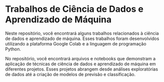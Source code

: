 # Trabalhos de Ciência de Dados e Aprendizado de Máquina

Neste repositório, você encontrará alguns trabalhos relacionados à ciência de dados e aprendizado de máquina. Esses trabalhos foram desenvolvidos utilizando a plataforma Google Colab e a linguagem de programação Python.

No repositório, você encontrará arquivos e notebooks que demonstram a aplicação de técnicas de ciência de dados e aprendizado de máquina em diferentes projetos. Esses projetos abrangem desde análises exploratórias de dados até a criação de modelos de previsão e classificação.

